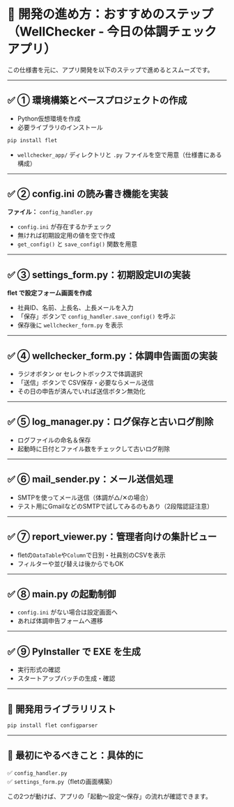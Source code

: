 # 🧭 開発の進め方：おすすめのステップ（WellChecker - 今日の体調チェックアプリ）

この仕様書を元に、アプリ開発を以下のステップで進めるとスムーズです。

---

## ✅ ① 環境構築とベースプロジェクトの作成

- Python仮想環境を作成
- 必要ライブラリのインストール

```bash
pip install flet
```

- `wellchecker_app/` ディレクトリと `.py` ファイルを空で用意（仕様書にある構成）

---

## ✅ ② config.ini の読み書き機能を実装

**ファイル：** `config_handler.py`

- `config.ini` が存在するかチェック
- 無ければ初期設定用の値を空で作成
- `get_config()` と `save_config()` 関数を用意

---

## ✅ ③ settings_form.py：初期設定UIの実装

**flet で設定フォーム画面を作成**

- 社員ID、名前、上長名、上長メールを入力
- 「保存」ボタンで `config_handler.save_config()` を呼ぶ
- 保存後に `wellchecker_form.py` を表示

---

## ✅ ④ wellchecker_form.py：体調申告画面の実装

- ラジオボタン or セレクトボックスで体調選択
- 「送信」ボタンで CSV保存・必要ならメール送信
- その日の申告が済んでいれば送信ボタン無効化

---

## ✅ ⑤ log_manager.py：ログ保存と古いログ削除

- ログファイルの命名＆保存
- 起動時に日付とファイル数をチェックして古いログ削除

---

## ✅ ⑥ mail_sender.py：メール送信処理

- SMTPを使ってメール送信（体調が△/✕の場合）
- テスト用にGmailなどのSMTPで試してみるのもあり（2段階認証注意）

---

## ✅ ⑦ report_viewer.py：管理者向けの集計ビュー

- fletの`DataTable`や`Column`で日別・社員別のCSVを表示
- フィルターや並び替えは後からでもOK

---

## ✅ ⑧ main.py の起動制御

- `config.ini` がない場合は設定画面へ
- あれば体調申告フォームへ遷移

---

## ✅ ⑨ PyInstaller で EXE を生成

- 実行形式の確認
- スタートアップバッチの生成・確認

---

## 🧰 開発用ライブラリリスト

```bash
pip install flet configparser
```

---

## 📂 最初にやるべきこと：具体的に

✅ `config_handler.py`  
✅ `settings_form.py`（fletの画面構築）

この2つが動けば、アプリの「起動～設定～保存」の流れが確認できます。
